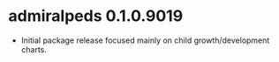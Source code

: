 # admiralpeds 0.1.0.9019

- Initial package release focused mainly on child growth/development charts.
